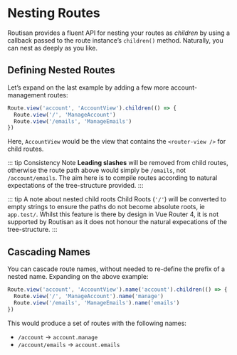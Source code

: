 # Nesting Routes

Routisan provides a fluent API for nesting your routes as *children* by using a callback passed to the route instance’s `children()` method. Naturally, you can nest as deeply as you like.

## Defining Nested Routes

Let’s expand on the last example by adding a few more account-management routes:

```js
Route.view('account', 'AccountView').children(() => {
  Route.view('/', 'ManageAccount')
  Route.view('/emails', 'ManageEmails')
})
```

Here, `AccountView` would be the view that contains the `<router-view />` for child routes.

::: tip Consistency Note
**Leading slashes** will be removed from child routes, otherwise the route path above would simply be `/emails`, not `/account/emails`. The aim here is to compile routes according to natural expectations of the tree-structure provided.
:::

::: tip A note about nested child roots
Child Roots (`'/'`) will be converted to empty strings to ensure the paths do not become absolute roots, ie `app.test/`. Whilst this feature is there by design in Vue Router 4, it is not supported by Routisan as it does not honour the natural expecations of the tree-structure.
:::

## Cascading Names

You can cascade route names, without needed to re-define the prefix of a nested name. Expanding on the above example:

```js
Route.view('account', 'AccountView').name('account').children(() => {
  Route.view('/', 'ManageAccount').name('manage')
  Route.view('/emails', 'ManageEmails').name('emails')
})
```

This would produce a set of routes with the following names:

- `/account` → `account.manage`
- `/account/emails` → `account.emails`
